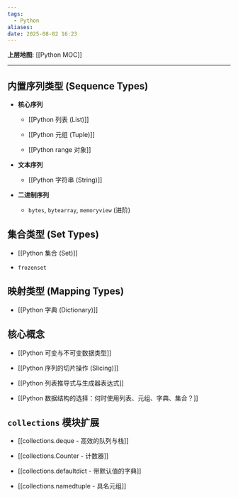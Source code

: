```yaml
---
tags:
  - Python
aliases: 
date: 2025-08-02 16:23
---
```


**上层地图**: [[Python MOC]]

---

## 内置序列类型 (Sequence Types)
- **核心序列**

    - [[Python 列表 (List)]]
    
    - [[Python 元组 (Tuple)]]
    
    - [[Python range 对象]]
    
- **文本序列**

    - [[Python 字符串 (String)]]
    
- **二进制序列**

    - `bytes`, `bytearray`, `memoryview` (进阶)

## 集合类型 (Set Types)

- [[Python 集合 (Set)]]

- `frozenset`

## 映射类型 (Mapping Types)

- [[Python 字典 (Dictionary)]]

## 核心概念

- [[Python 可变与不可变数据类型]]

- [[Python 序列的切片操作 (Slicing)]]

- [[Python 列表推导式与生成器表达式]]

- [[Python 数据结构的选择：何时使用列表、元组、字典、集合？]]

## `collections` 模块扩展

- [[collections.deque - 高效的队列与栈]]

- [[collections.Counter - 计数器]]

- [[collections.defaultdict - 带默认值的字典]]

- [[collections.namedtuple - 具名元组]]